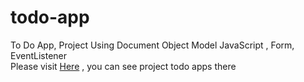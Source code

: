 # todo-app
To Do App, Project Using Document Object Model JavaScript , Form, EventListener
<br>
Please visit [Here](https://ervinanovlianti.github.io/todo-app/) , you can see project todo apps there
